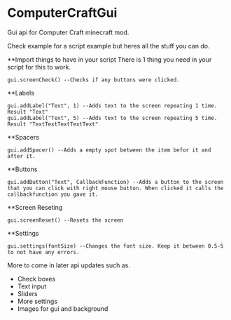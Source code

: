 # ComputerCraftGui
Gui api for Computer Craft minecraft mod. 

Check example for a script example but heres all the stuff you can do.

**Import things to have in your script
There is 1 thing you need in your script for this to work.
```
gui.screenCheck() --Checks if any buttons were clicked.
```

**Labels
```
gui.addLabel("Text", 1) --Adds text to the screen repeating 1 time. Result "Text"
gui.addLabel("Text", 5) --Adds text to the screen repeating 5 time. Result "TextTextTextTextText"
```

**Spacers
```
gui.addSpacer() --Adds a empty spot between the item befor it and after it.
```

**Buttons
```
gui.addButton("Text", CallbackFunction) --Adds a button to the screen that you can click with right mouse button. When clicked it calls the callbackfunction you gave it.
```

**Screen Reseting
```
gui.screenReset() --Resets the screen
```

**Settings
```
gui.settings(fontSize) --Changes the font size. Keep it between 0.5-5 to not have any errors.
```

More to come in later api updates such as.
- Check boxes
- Text input
- Sliders
- More settings
- Images for gui and background
